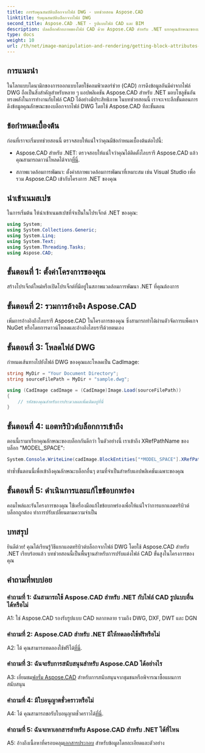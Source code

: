 ```yaml
---
title: การรับคุณสมบัติบล็อกจากไฟล์ DWG - บทช่วยสอน Aspose.CAD
linktitle: รับคุณสมบัติบล็อกจากไฟล์ DWG
second_title: Aspose.CAD .NET - รูปแบบไฟล์ CAD และ BIM
description: ปลดล็อกศักยภาพของไฟล์ CAD ด้วย Aspose.CAD สำหรับ .NET แยกคุณลักษณะของบล็อกได้อย่างง่ายดาย
type: docs
weight: 10
url: /th/net/image-manipulation-and-rendering/getting-block-attributes-from-dwg/
---
```

## การแนะนำ

ในโลกแบบไดนามิกของการออกแบบโดยใช้คอมพิวเตอร์ช่วย (CAD) การดึงข้อมูลอันมีค่าจากไฟล์ DWG ถือเป็นสิ่งสำคัญสำหรับหลาย ๆ แอปพลิเคชัน Aspose.CAD สำหรับ .NET มอบโซลูชันอันทรงพลังในการทำงานกับไฟล์ CAD ได้อย่างมีประสิทธิภาพ ในบทช่วยสอนนี้ เราจะเจาะลึกขั้นตอนการดึงข้อมูลคุณลักษณะของบล็อกจากไฟล์ DWG โดยใช้ Aspose.CAD ทีละขั้นตอน

## ข้อกำหนดเบื้องต้น

ก่อนที่เราจะเริ่มบทช่วยสอนนี้ ตรวจสอบให้แน่ใจว่าคุณมีข้อกำหนดเบื้องต้นต่อไปนี้:

-  Aspose.CAD สำหรับ .NET: ตรวจสอบให้แน่ใจว่าคุณได้ติดตั้งไลบรารี Aspose.CAD แล้ว คุณสามารถดาวน์โหลดได้จาก[ที่นี่](https://releases.aspose.com/cad/net/).

- สภาพแวดล้อมการพัฒนา: ตั้งค่าสภาพแวดล้อมการพัฒนาที่เหมาะสม เช่น Visual Studio เพื่อรวม Aspose.CAD เข้ากับโครงการ .NET ของคุณ

## นำเข้าเนมสเปซ

ในการเริ่มต้น ให้นำเข้าเนมสเปซที่จำเป็นในโปรเจ็กต์ .NET ของคุณ:

```csharp
using System;
using System.Collections.Generic;
using System.Linq;
using System.Text;
using System.Threading.Tasks;
using Aspose.CAD;
```

## ขั้นตอนที่ 1: ตั้งค่าโครงการของคุณ

สร้างโปรเจ็กต์ใหม่หรือเปิดโปรเจ็กต์ที่มีอยู่ในสภาพแวดล้อมการพัฒนา .NET ที่คุณต้องการ

## ขั้นตอนที่ 2: รวมการอ้างอิง Aspose.CAD

เพิ่มการอ้างอิงถึงไลบรารี Aspose.CAD ในโครงการของคุณ ซึ่งสามารถทำได้ผ่านตัวจัดการแพ็คเกจ NuGet หรือโดยการดาวน์โหลดและอ้างอิงไลบรารีด้วยตนเอง

## ขั้นตอนที่ 3: โหลดไฟล์ DWG

กำหนดเส้นทางไปยังไฟล์ DWG ของคุณและโหลดเป็น CadImage:

```csharp
string MyDir = "Your Document Directory";
string sourceFilePath = MyDir + "sample.dwg";

using (CadImage cadImage = (CadImage)Image.Load(sourceFilePath))
{
    // รหัสของคุณสำหรับการประมวลผลเพิ่มเติมอยู่ที่นี่
}
```

## ขั้นตอนที่ 4: แอตทริบิวต์บล็อกการเข้าถึง

ตอนนี้เรามาเรียกคุณลักษณะของบล็อกกันดีกว่า ในตัวอย่างนี้ เราเข้าถึง XRefPathName ของบล็อก "MODEL_SPACE":

```csharp
System.Console.WriteLine(cadImage.BlockEntities["*MODEL_SPACE"].XRefPathName);
```

ทำซ้ำขั้นตอนนี้เพื่อเข้าถึงคุณลักษณะบล็อกอื่นๆ ตามที่จำเป็นสำหรับแอปพลิเคชันเฉพาะของคุณ

## ขั้นตอนที่ 5: ดำเนินการและแก้ไขข้อบกพร่อง

คอมไพล์และรันโครงการของคุณ ใช้เครื่องมือแก้ไขข้อบกพร่องเพื่อให้แน่ใจว่าการแยกแอตทริบิวต์บล็อกถูกต้อง ทำการปรับเปลี่ยนตามความจำเป็น

## บทสรุป

ยินดีด้วย! คุณได้เรียนรู้วิธีแยกแอตทริบิวต์บล็อกจากไฟล์ DWG โดยใช้ Aspose.CAD สำหรับ .NET เรียบร้อยแล้ว บทช่วยสอนนี้เป็นพื้นฐานสำหรับการปรับแต่งไฟล์ CAD ขั้นสูงในโครงการของคุณ

## คำถามที่พบบ่อย

### คำถามที่ 1: ฉันสามารถใช้ Aspose.CAD สำหรับ .NET กับไฟล์ CAD รูปแบบอื่นได้หรือไม่

A1: ใช่ Aspose.CAD รองรับรูปแบบ CAD หลากหลาย รวมถึง DWG, DXF, DWT และ DGN

### คำถามที่ 2: Aspose.CAD สำหรับ .NET มีให้ทดลองใช้ฟรีหรือไม่

 A2: ได้ คุณสามารถทดลองใช้ฟรีได้[ที่นี่](https://releases.aspose.com/).

### คำถามที่ 3: ฉันจะรับการสนับสนุนสำหรับ Aspose.CAD ได้อย่างไร

 A3: เยี่ยมชม[ฟอรั่ม Aspose.CAD](https://forum.aspose.com/c/cad/19) สำหรับการสนับสนุนจากชุมชนหรือพิจารณาซื้อแผนการสนับสนุน

### คำถามที่ 4: มีใบอนุญาตชั่วคราวหรือไม่

 A4: ได้ คุณสามารถขอรับใบอนุญาตชั่วคราวได้[ที่นี่](https://purchase.aspose.com/temporary-license/).

### คำถามที่ 5: ฉันจะหาเอกสารสำหรับ Aspose.CAD สำหรับ .NET ได้ที่ไหน

 A5: อ้างถึงเนื้อหาที่ครอบคลุม[เอกสารประกอบ](https://reference.aspose.com/cad/net/) สำหรับข้อมูลโดยละเอียดและตัวอย่าง